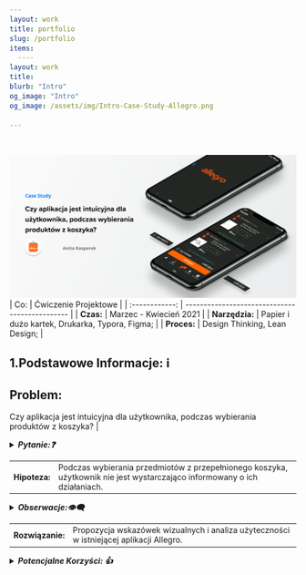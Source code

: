 ```yaml
---
layout: work
title: portfolio
slug: /portfolio
items:
  ----
layout: work
title: 
blurb: "Intro"
og_image: "Intro"
og_image: /assets/img/Intro-Case-Study-Allegro.png
      
---   
```

<br>

[![image-text markdown="1"](https://raw.githubusercontent.com/AnitakasperekUX/AnitakasperekUX.github.io/main/assets/img/tytul.png)](https://raw.githubusercontent.com/AnitakasperekUX/AnitakasperekUX.github.io/main/assets/img/tytul.png)
<br>
|      Co:       | Ćwiczenie Projektowe                           |
| :------------: | ---------------------------------------------- |
|   **Czas:**    | Marzec - Kwiecień 2021                         |
| **Narzędzia:** | Papier i dużo kartek, Drukarka, Typora, Figma; |
|  **Proces:**   | Design Thinking, Lean Design;                  |








 1.Podstawowe Informacje:    ℹ️ 
-----------

## Problem:     

Czy aplikacja jest intuicyjna dla użytkownika, podczas wybierania produktów z koszyka? |

<details><summary><i><b>Pytanie:❓</b></i></summary><i>Jak można rozwiązać problem braku dostarczenia niewystarczających informacji zwrotnych aplikacji i zapobiec generowania błędów ?</i></details>


|               |                                                              |
| :-----------: | ------------------------------------------------------------ |
| **Hipoteza:**<br> |Podczas wybierania przedmiotów z przepełnionego koszyka, użytkownik nie jest wystarczająco informowany o ich działaniach.<br> |

<details><summary><i><b>Obserwacje:👁️‍🗨️</b></i></summary><i>- Stały użytkownik allegro, ma trudności z odznaczeniem produktów z koszyka, i kłopot z widocznością zaznaczonych produktów - nie wie, czy zaznaczył dobrze.</i></details>





|                 |                                                              |
| :-------------: | ------------------------------------------------------------ |
| **Rozwiązanie:** | Propozycja wskazówek wizualnych i analiza użyteczności w istniejącej aplikacji Allegro. |

<details><summary><i><b>Potencjalne Korzyści: 👍</b></i></summary><i>- Usprawnienie informacji wizualnych i interakcji, przyspieszy proces zakupowy i uniknie błędów użytkownika Poprzez dodanie wskazówek wizualne, poprawi się użyteczność aplikacji. Model Mentalny stałego użytkownika używającego wersji webowej, będzie spójniejszy.</i></details>







